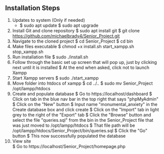 ## Installation Steps
1. Updates to system (Only if needed)
    - $ sudo apt update
    $ sudo apt upgrade
2. Install Git and clone repository
    $ sudo apt install git
    $ git clone https://github.com/michaelbrady4/Senior_Project.git
3. Navigate to the cloned project
    $ cd Senior_Project
    $ cd bin
4. Make files executable
    $ chmod +x install.sh start_xampp.sh stop_xampp.sh
5. Run installation file
    $ sudo ./install.sh
6. Follow through the basic set up screen that will pop up, just by clicking next until it is installed
    $ At the end when asked, click not to launch Xampp
7. Start Xampp servers
    $ sudo ./start_xampp
8. Move folder into htdocs of xampp
    $ cd ../..
    $ sudo mv Senior_Project /opt/lampp/htdocs
9. Create and populate database
    $ Go to https://localhost/dashboard
    $ Click on tab in the blue nav bar in the top right that says "phpMyAdmin"
    $ Click on the "New" button 
    $ Input name "monumental_anxiety" in the Create database box and click create
    $ Click on the "Import" tab in light grey to the right of the "Export" tab
    $ Click the "Browse" button and select the file "queries.sql" from the bin in the Senior_Project file that was just moved to /opt/lampp/htdocs 
    $ That file path will be /opt/lampp/htdocs/Senior_Project/bin/queries.sql
    $ Click the "Go" button
    $ This now successfully populated the database
10. View site    
    $ Go to https://localhost/Senior_Project/homepage.php
